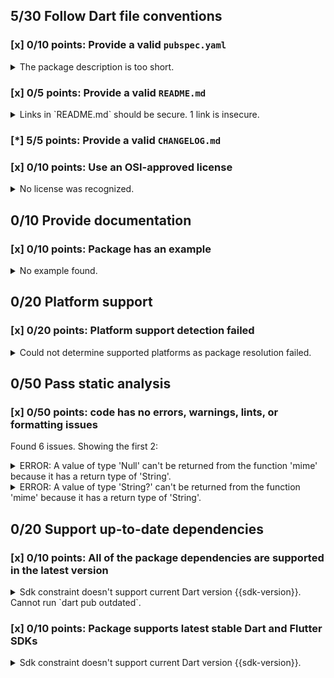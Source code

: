 ## 5/30 Follow Dart file conventions

### [x] 0/10 points: Provide a valid `pubspec.yaml`

<details>
<summary>
The package description is too short.
</summary>

Add more detail to the `description` field of `pubspec.yaml`. Use 60 to 180 characters to describe the package, what it does, and its target use case.
</details>

### [x] 0/5 points: Provide a valid `README.md`

<details>
<summary>
Links in `README.md` should be secure. 1 link is insecure.
</summary>

`README.md:42:35`

```
   ╷
42 │ <p>This library is licensed under <a href="http://www.opensource.org/licenses/mit-license.php">MIT License</a>.</p>
   │                                   ^^^^^^^^^^^^^^^^^^^^^^^^^^^^^^^^^^^^^^^^^^^^^^^^^^^^^^^^^^^^^
   ╵
```

Use `https` URLs instead.
</details>

### [*] 5/5 points: Provide a valid `CHANGELOG.md`


### [x] 0/10 points: Use an OSI-approved license

<details>
<summary>
No license was recognized.
</summary>

Consider using an [OSI-approved license](https://opensource.org/licenses) in the `LICENSE` file to make it more accessible to the community.
</details>

## 0/10 Provide documentation

### [x] 0/10 points: Package has an example

<details>
<summary>
No example found.
</summary>

See [package layout](https://dart.dev/tools/pub/package-layout#examples) guidelines on how to add an example.
</details>

## 0/20 Platform support

### [x] 0/20 points: Platform support detection failed

<details>
<summary>
Could not determine supported platforms as package resolution failed.
</summary>

Run `dart pub get` for more information.
</details>

## 0/50 Pass static analysis

### [x] 0/50 points: code has no errors, warnings, lints, or formatting issues

Found 6 issues. Showing the first 2:

<details>
<summary>
ERROR: A value of type 'Null' can't be returned from the function 'mime' because it has a return type of 'String'.
</summary>

`lib/mime_type.dart:8:12`

```
  ╷
8 │     return null;
  │            ^^^^
  ╵
```

To reproduce make sure you are using the [lints_core](https://pub.dev/packages/lints) and run `dart analyze lib/mime_type.dart`
</details>
<details>
<summary>
ERROR: A value of type 'String?' can't be returned from the function 'mime' because it has a return type of 'String'.
</summary>

`lib/mime_type.dart:14:12`

```
   ╷
14 │     return _mimeMaps[extension.toLowerCase()];
   │            ^^^^^^^^^^^^^^^^^^^^^^^^^^^^^^^^^^
   ╵
```

To reproduce make sure you are using the [lints_core](https://pub.dev/packages/lints) and run `dart analyze lib/mime_type.dart`
</details>

## 0/20 Support up-to-date dependencies

### [x] 0/10 points: All of the package dependencies are supported in the latest version

<details>
<summary>
Sdk constraint doesn't support current Dart version {{sdk-version}}. Cannot run `dart pub outdated`.
</summary>

`pubspec.yaml:10:10`

```
   ╷
10 │     sdk: '>=0.8.10 <3.0.0'
   │          ^^^^^^^^^^^^^^^^^
   ╵
```

</details>

### [x] 0/10 points: Package supports latest stable Dart and Flutter SDKs

<details>
<summary>
Sdk constraint doesn't support current Dart version {{sdk-version}}.
</summary>

`pubspec.yaml:10:10`

```
   ╷
10 │     sdk: '>=0.8.10 <3.0.0'
   │          ^^^^^^^^^^^^^^^^^
   ╵
```

Try widening the upper boundary of the constraint.
</details>
